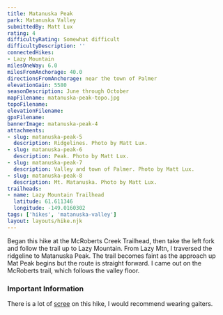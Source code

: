 ```yaml
---
title: Matanuska Peak
park: Matanuska Valley
submittedBy: Matt Lux
rating: 4
difficultyRating: Somewhat difficult
difficultyDescription: ''
connectedHikes:
- Lazy Mountain
milesOneWay: 6.0
milesFromAnchorage: 40.0
directionsFromAnchorage: near the town of Palmer
elevationGain: 5580
seasonDescription: June through October
mapFilename: matanuska-peak-topo.jpg
topoFilename: 
elevationFilename: 
gpxFilename: 
bannerImage: matanuska-peak-4
attachments:
- slug: matanuska-peak-5
  description: Ridgelines. Photo by Matt Lux.
- slug: matanuska-peak-6
  description: Peak. Photo by Matt Lux.
- slug: matanuska-peak-7
  description: Valley and town of Palmer. Photo by Matt Lux.
- slug: matanuska-peak-8
  description: Mt. Matanuska. Photo by Matt Lux.
trailheads:
- name: Lazy Mountain Trailhead
  latitude: 61.611346
  longitude: -149.0160302
tags: ['hikes', 'matanuska-valley']
layout: layouts/hike.njk
---
```

Began this hike at the McRoberts Creek Trailhead, then take the left fork and follow the trail up to Lazy Mountain. From Lazy Mtn, I traversed the ridgeline to Matanuska Peak. The trail becomes faint as the approach up Mat Peak begins but the route is straight forward. I came out on the McRoberts trail, which follows the valley floor.

### Important Information

There is a lot of [scree](/education/#scree) on this hike, I would recommend wearing gaiters.